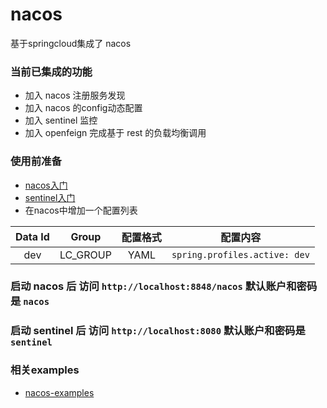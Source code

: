 # nacos
基于springcloud集成了 nacos
### 当前已集成的功能
* 加入 nacos 注册服务发现
* 加入 nacos 的config动态配置
* 加入 sentinel 监控
* 加入 openfeign 完成基于 rest 的负载均衡调用

### 使用前准备
* [nacos入门](https://nacos.io/zh-cn/docs/quick-start.html)
* [sentinel入门](https://github.com/alibaba/Sentinel/wiki/%E6%8E%A7%E5%88%B6%E5%8F%B0#2-%E5%90%AF%E5%8A%A8%E6%8E%A7%E5%88%B6%E5%8F%B0)
* 在nacos中增加一个配置列表 

|Data Id | Group    | 配置格式  | 配置内容 |
| :----: | :----: | :----:  | :----:  |
|dev     | LC_GROUP  | YAML    | ```spring.profiles.active: dev``` |




### 启动 nacos 后 访问 ``` http://localhost:8848/nacos ``` 默认账户和密码是 ```nacos```
### 启动 sentinel 后 访问 ``` http://localhost:8080 ``` 默认账户和密码是 ```sentinel```

### 相关examples
* [nacos-examples](https://github.com/nacos-group/nacos-examples) 

